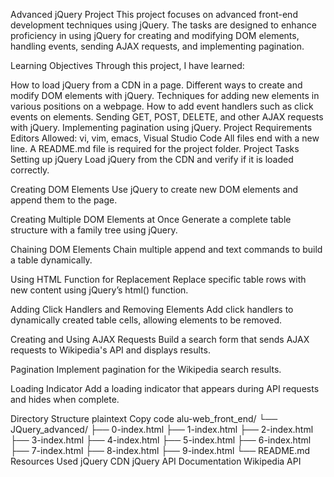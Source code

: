 Advanced jQuery Project
This project focuses on advanced front-end development techniques using jQuery. The tasks are designed to enhance proficiency in using jQuery for creating and modifying DOM elements, handling events, sending AJAX requests, and implementing pagination.

Learning Objectives
Through this project, I have learned:

How to load jQuery from a CDN in a page.
Different ways to create and modify DOM elements with jQuery.
Techniques for adding new elements in various positions on a webpage.
How to add event handlers such as click events on elements.
Sending GET, POST, DELETE, and other AJAX requests with jQuery.
Implementing pagination using jQuery.
Project Requirements
Editors Allowed: vi, vim, emacs, Visual Studio Code
All files end with a new line.
A README.md file is required for the project folder.
Project Tasks
Setting up jQuery
Load jQuery from the CDN and verify if it is loaded correctly.

Creating DOM Elements
Use jQuery to create new DOM elements and append them to the page.

Creating Multiple DOM Elements at Once
Generate a complete table structure with a family tree using jQuery.

Chaining DOM Elements
Chain multiple append and text commands to build a table dynamically.

Using HTML Function for Replacement
Replace specific table rows with new content using jQuery’s html() function.

Adding Click Handlers and Removing Elements
Add click handlers to dynamically created table cells, allowing elements to be removed.

Creating and Using AJAX Requests
Build a search form that sends AJAX requests to Wikipedia's API and displays results.

Pagination
Implement pagination for the Wikipedia search results.

Loading Indicator
Add a loading indicator that appears during API requests and hides when complete.

Directory Structure
plaintext
Copy code
alu-web_front_end/
└── JQuery_advanced/
    ├── 0-index.html
    ├── 1-index.html
    ├── 2-index.html
    ├── 3-index.html
    ├── 4-index.html
    ├── 5-index.html
    ├── 6-index.html
    ├── 7-index.html
    ├── 8-index.html
    ├── 9-index.html
    └── README.md
Resources Used
jQuery CDN
jQuery API Documentation
Wikipedia API
